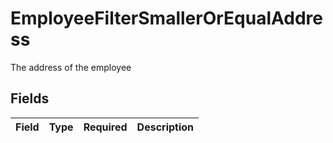 # EmployeeFilterSmallerOrEqualAddress

The address of the employee


## Fields

| Field       | Type        | Required    | Description |
| ----------- | ----------- | ----------- | ----------- |